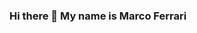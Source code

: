 ### Hi there 👋 My name is Marco Ferrari

<!--
**mferrari0/mferrari0** is a ✨ _special_ ✨ repository because its `README.md` (this file) appears on your GitHub profile.

Here are some ideas to get you started:

- 🔭 I’m currently looking for a job in the Data Science domain.
- 🏋️ Graduated from Constructor Learning data science bootcamp (https://learning.constructor.org/data-science) where I studied: Python, Statistics and Experimental Design, Data Visualization, Machine Learning, Deep Learning, Natural Language Processing, SQL and MLOps.
- 🌱 I ve a MSc in biomedical engineering.
- 👯 Looking to collaborate on Data Science projects especially in the medical field.
- 🤔 Fascinated by Image Classification and Natural Language Processing.
- 📫 You can reach me on Linkedin
- ⚡ Fun fact: I love gardening and almost any type of team sport.
